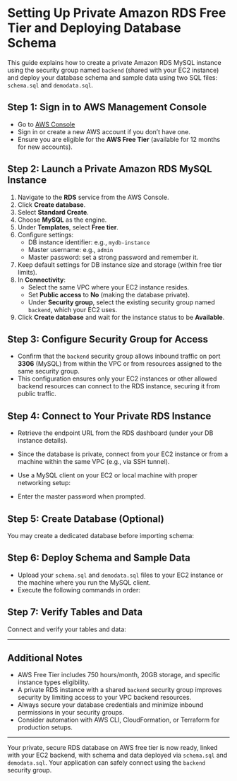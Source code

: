 # Setting Up Private Amazon RDS Free Tier and Deploying Database Schema

This guide explains how to create a private Amazon RDS MySQL instance using the security group named `backend` (shared with your EC2 instance) and deploy your database schema and sample data using two SQL files: `schema.sql` and `demodata.sql`.

## Step 1: Sign in to AWS Management Console
- Go to [AWS Console](https://aws.amazon.com/console)
- Sign in or create a new AWS account if you don’t have one.
- Ensure you are eligible for the **AWS Free Tier** (available for 12 months for new accounts).

## Step 2: Launch a Private Amazon RDS MySQL Instance
1. Navigate to the **RDS** service from the AWS Console.
2. Click **Create database**.
3. Select **Standard Create**.
4. Choose **MySQL** as the engine.
5. Under **Templates**, select **Free tier**.
6. Configure settings:
   - DB instance identifier: e.g., `mydb-instance`
   - Master username: e.g., `admin`
   - Master password: set a strong password and remember it.
7. Keep default settings for DB instance size and storage (within free tier limits).
8. In **Connectivity**:
   - Select the same VPC where your EC2 instance resides.
   - Set **Public access** to **No** (making the database private).
   - Under **Security group**, select the existing security group named `backend`, which your EC2 uses.
9. Click **Create database** and wait for the instance status to be **Available**.

## Step 3: Configure Security Group for Access
- Confirm that the `backend` security group allows inbound traffic on port **3306** (MySQL) from within the VPC or from resources assigned to the same security group.
- This configuration ensures only your EC2 instances or other allowed backend resources can connect to the RDS instance, securing it from public traffic.

## Step 4: Connect to Your Private RDS Instance
- Retrieve the endpoint URL from the RDS dashboard (under your DB instance details).
- Since the database is private, connect from your EC2 instance or from a machine within the same VPC (e.g., via SSH tunnel).
- Use a MySQL client on your EC2 or local machine with proper networking setup:


- Enter the master password when prompted.

## Step 5: Create Database (Optional)
You may create a dedicated database before importing schema:


## Step 6: Deploy Schema and Sample Data
- Upload your `schema.sql` and `demodata.sql` files to your EC2 instance or the machine where you run the MySQL client.
- Execute the following commands in order:


## Step 7: Verify Tables and Data
Connect and verify your tables and data:


---

## Additional Notes
- AWS Free Tier includes 750 hours/month, 20GB storage, and specific instance types eligibility.
- A private RDS instance with a shared `backend` security group improves security by limiting access to your VPC backend resources.
- Always secure your database credentials and minimize inbound permissions in your security groups.
- Consider automation with AWS CLI, CloudFormation, or Terraform for production setups.

---

Your private, secure RDS database on AWS free tier is now ready, linked with your EC2 backend, with schema and data deployed via `schema.sql` and `demodata.sql`. Your application can safely connect using the `backend` security group.

